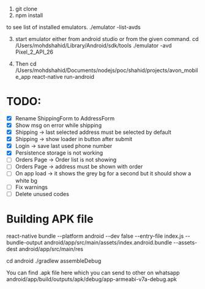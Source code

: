 1. git clone
2. npm install

to see list of installed emulators.
./emulator -list-avds

3. start emulator either from android studio or from the given command.
   cd /Users/mohdshahid/Library/Android/sdk/tools
   ./emulator -avd Pixel_2_API_26

4. Then
   cd /Users/mohdshahid/Documents/nodejs/poc/shahid/projects/avon_mobile_app
   react-native run-android

# TODO:

- [x] Rename ShippingForm to AddressForm
- [x] Show msg on error while shipping
- [x] Shipping -> last selected address must be selected by default
- [x] Shipping -> show loader in button after submit
- [x] Login -> save last used phone number
- [x] Persistence storage is not working
- [ ] Orders Page -> Order list is not showing
- [ ] Orders Page -> address must be shown with order
- [ ] On app load -> it shows the grey bg for a second but it should show a white bg
- [ ] Fix warnings
- [ ] Delete unused codes

# Building APK file

react-native bundle --platform android --dev false --entry-file index.js --bundle-output android/app/src/main/assets/index.android.bundle --assets-dest android/app/src/main/res

cd android
./gradlew assembleDebug

You can find .apk file here which you can send to other on whatsapp
android/app/build/outputs/apk/debug/app-armeabi-v7a-debug.apk
